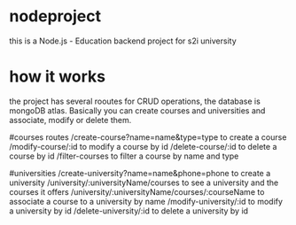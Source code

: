 # nodeproject
this is a Node.js - Education backend project for s2i university

# how it works
the project has several rooutes for CRUD operations, the database is mongoDB atlas.
Basically you can create courses and universities and associate, modify or delete them.

#courses routes
/create-course?name=name&type=type to create a course
/modify-course/:id to modify a course by id 
/delete-course/:id to delete a course by id
/filter-courses to filter a course by name and type

#universities
/create-university?name=name&phone=phone to create a university
/university/:universityName/courses to see a university and the courses it offers
/university/:universityName/courses/:courseName to associate a course to a university by name
/modify-university/:id to modify a university by id
/delete-university/:id to delete a university by id
